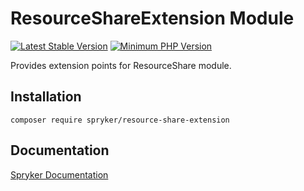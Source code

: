 # ResourceShareExtension Module
[![Latest Stable Version](https://poser.pugx.org/spryker/resource-share-extension/v/stable.svg)](https://packagist.org/packages/spryker/resource-share-extension)
[![Minimum PHP Version](https://img.shields.io/badge/php-%3E%3D%207.4-8892BF.svg)](https://php.net/)

Provides extension points for ResourceShare module.

## Installation

```
composer require spryker/resource-share-extension
```

## Documentation

[Spryker Documentation](https://documentation.spryker.com/module_guide/overview.htm)
